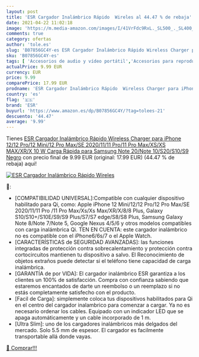 ```yaml
---
layout: post
title: 'ESR Cargador Inalámbrico Rápido  Wireles al 44.47 % de rebaja'
date: 2021-04-22 11:02:18
image: 'https://m.media-amazon.com/images/I/41VrFdc9RxL._SL500_._SL400_.jpg'
comments: true
category: ofertas
author: 'tole.es'
slug: 'B07856GC4Y-es ESR Cargador Inalámbrico Rápido Wireless Charger para...'
sku: 'B07856GC4Y-es'
tags: [ 'Accesorios de audio y vídeo portátil','Accesorios para reproductores de MP3','Audio y vídeo portátil','Cargadores para reproductores MP3','Electrónica','esr','iphone','samsung', ]
actualPrice: 9.99 EUR
currency: EUR
price: 9.99
comparePrice: 17.99 EUR
prodname: 'ESR Cargador Inalámbrico Rápido  Wireless Charger para iPhone 12/12 Pro/12 Mini/12 Pro Max/SE 2020/11/11 Pro/11 Pro Max/XS/XS MAX/XR/X  10 W Carga Rápida para Samsung Note 20/Note 10/S20/S10/S9  Negro'
country: 'es'
flag: '🇪🇸'
brand: 'ESR'
buyurl: 'https://www.amazon.es/dp/B07856GC4Y/?tag=tolees-21'
descuento: '44.47'
average: '9.99'
---
```


Tienes [ESR Cargador Inalámbrico Rápido  Wireless Charger para iPhone 12/12 Pro/12 Mini/12 Pro Max/SE 2020/11/11 Pro/11 Pro Max/XS/XS MAX/XR/X  10 W Carga Rápida para Samsung Note 20/Note 10/S20/S10/S9  Negro](https://www.amazon.es/dp/B07856GC4Y/?tag=tolees-21) con precio final de  9.99 EUR (original: 17.99 EUR) (44.47 %  de rebaja) aqui!

[![ESR Cargador Inalámbrico Rápido  Wireles](https://m.media-amazon.com/images/I/41VrFdc9RxL._SL500_._SL400_.jpg)](https://www.amazon.es/dp/B07856GC4Y/?tag=tolees-21)

🔎:

- [COMPATIBILIDAD UNIVERSAL]:Compatible con cualquier dispositivo habilitado para Qi, como: Apple iPhone 12 Mini/12/12 Pro/12 Pro Max/SE 2020/11/11 Pro /11 Pro Max/Xs/Xs Max/XR/X/8/8 Plus, Galaxy S10/S10+/S10E/S9/S9 Plus/S7/S7 edge/S8/S8 Plus, Samsung Galaxy Note 8/Note 7/Note 5, Google Nexus 4/5/6 y otros modelos compatibles con carga inalámbrica Qi. TEN EN CUENTA: este cargador inalámbrico no es compatible con el iPhone6/6s/7 o el Apple Watch.
- [CARACTERÍSTICAS de SEGURIDAD AVANZADAS]: las funciones integradas de protección contra sobrecalentamiento y protección contra cortocircuitos mantienen tu dispositivo a salvo. El Reconocimiento de objetos extraños puede detectar si el teléfono tiene capacidad de carga inalámbrica.
- [GARANTÍA de por VIDA]: El cargador inalámbrico ESR garantiza a los clientes un 100% de satisfacción. Compra con confianza sabiendo que estaremos encantados de darte un reembolso o un reemplazo si no estás completamente satisfecho con el producto.
- [Facil de Carga]: simplemente coloca tus dispositivos habilitados para Qi en el centro del cargador inalambrico para comenzar a cargar. Ya no es necesario ordenar los cables. Equipado con un indicador LED que se apaga automáticamente y un cable incorporado de 1 m.
- [Ultra Slim]: uno de los cargadores inalámbricos más delgados del mercado. Solo 5.5 mm de espesor. El cargador es facilmente transportable allá donde vayas.

[🛒 Comprar!!!](https://www.amazon.es/dp/B07856GC4Y/?tag=tolees-21)

